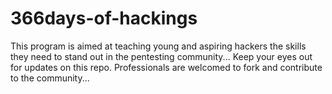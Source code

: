 # 366days-of-hackings
This program is aimed at teaching young and aspiring hackers the skills they need to stand out in the pentesting community...
Keep your eyes out for updates on this repo. Professionals are welcomed to fork and contribute to the community...